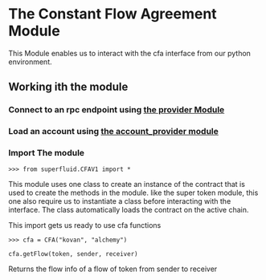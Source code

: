 # The Constant Flow Agreement Module

This Module enables us to interact with the cfa interface from our python environment.

## Working ith the module

### Connect to an rpc endpoint using [**the provider Module**](/PROVIDE.md)
### Load an account using [**the account_provider module**](/ACOUNT.md)

### Import The module
```
>>> from superfluid.CFAV1 import * 
```
This module uses one class to create an instance of the contract that is used to create the methods in the module. like the super token module, this one also require us to instantiate a class before interacting with the interface. The class automatically loads the contract on the active chain.

This import gets us ready to use cfa functions

```
>>> cfa = CFA("kovan", "alchemy")
```

```
cfa.getFlow(token, sender, receiver)
```
Returns the flow info of a flow of token from sender to receiver